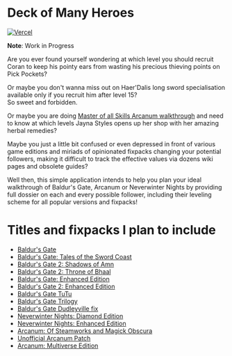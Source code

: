 # Deck of Many Heroes

[![Vercel](https://therealsujitk-vercel-badge.vercel.app/?app=deck-of-many-heroes.vercel.app)](https://deck-of-many-heroes.vercel.app)

**Note**: Work in Progress

Are you ever found yourself wondering at which level you should recruit Coran to keep his pointy ears from wasting his precious thieving points on Pick Pockets?  

Or maybe you don't wanna miss out on Haer'Dalis long sword specialisation available only if you recruit him after level 15?  
So sweet and forbidden.  

Or maybe you are doing [Master of all Skills Arcanum walkthrough]([https://steamcommunity.com/sharedfiles/filedetails/?id=818649577) and need to know at which levels Jayna Styles opens up her shop with her amazing herbal remedies?  

Maybe you just a little bit confused or even depressed in front of various game editions and miriads of opinionated fixpacks changing your potential followers, making it difficult to track the effective values via dozens wiki pages and obsolete guides?

Well then, this simple application intends to help you plan your ideal walkthrough of Baldur's Gate, Arcanum or Neverwinter Nights by providing full dossier on each and every possible follower, including their leveling scheme for all popular versions and fixpacks!

# Titles and fixpacks I plan to include

* [Baldur's Gate](https://en.wikipedia.org/wiki/Baldur%27s_Gate_(video_game))
* [Baldur's Gate: Tales of the Sword Coast](https://en.wikipedia.org/wiki/Baldur%27s_Gate:_Tales_of_the_Sword_Coast)
* [Baldur's Gate 2: Shadows of Amn](https://en.wikipedia.org/wiki/Baldur%27s_Gate_II:_Shadows_of_Amn)
* [Baldur's Gate 2: Throne of Bhaal](https://en.wikipedia.org/wiki/Baldur%27s_Gate_II:_Throne_of_Bhaal)
* [Baldur's Gate: Enhanced Edition](https://www.beamdog.com/games/baldurs-gate-enhanced)
* [Baldur's Gate 2: Enhanced Edition](https://www.beamdog.com/games/baldurs-gate-2-enhanced)
* [Baldur's Gate TuTu](https://www.pocketplane.net/bg1tutu)
* [Baldur's Gate Trilogy](http://www.spellholdstudios.net/ie/bgt)
* [Baldur's Gate Dudleyville fix](https://forgottenwars.com/dudleyfix/fixpacks.htm)
* [Neverwinter Nights: Diamond Edition](https://www.bioware.com/games/#:~:text=THE%20OLD%20REPUBLIC%E2%84%A2-,NEVERWINTER%20NIGHTS,-Choose%20Your%20Adventure)
* [Neverwinter Nights: Enhanced Edition](https://www.beamdog.com/games/neverwinter-nights-enhanced)
* [Arcanum: Of Steamworks and Magick Obscura](https://en.wikipedia.org/wiki/Arcanum:_Of_Steamworks_and_Magick_Obscura)
* [Unofficial Arcanum Patch](https://terra-arcanum.com/drog/uap.html)
* [Arcanum: Multiverse Edition](https://steamcommunity.com/sharedfiles/filedetails/?id=760410053)
